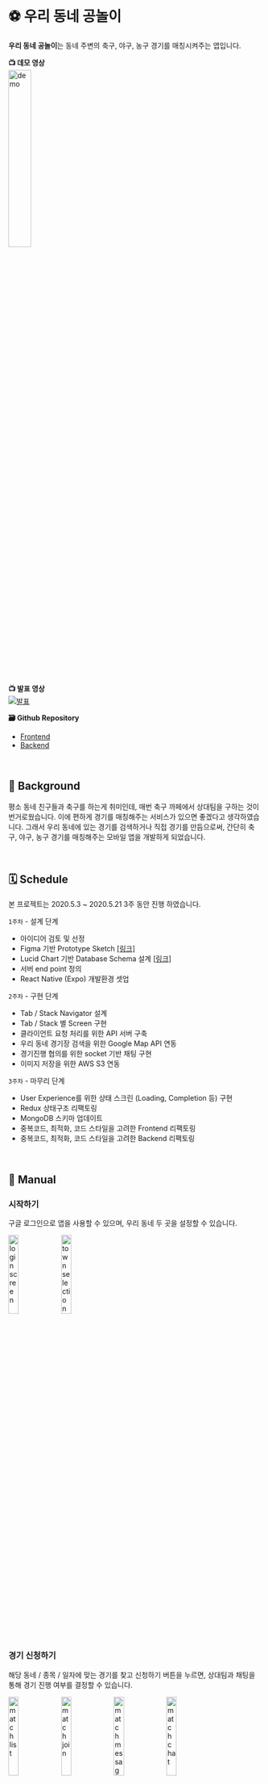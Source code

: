 # **⚽️ 우리 동네 공놀이**
**우리 동네 공놀이**는 동네 주변의 축구, 야구, 농구 경기를 매칭시켜주는 앱입니다.

**📺 데모 영상**  
  <img src="./README_assets/demo.gif" width="30%" alt="demo" />

<br>

**📺 발표 영상**  
[![발표](https://img.youtube.com/vi/F8OHnevCS30/0.jpg)](https://www.youtube.com/watch?v=F8OHnevCS30#t=12m55s)

**🗃 Github Repository**  
- [Frontend](https://github.com/minhob38/gongnori-frontend)
- [Backend](https://github.com/minhob38/gongnori-backend)

<br>

## **🤔 Background**
평소 동네 친구들과 축구를 하는게 취미인데, 매번 축구 까페에서 상대팀을 구하는 것이 번거로웠습니다. 이에 편하게 경기를 매칭해주는 서비스가 있으면 좋겠다고 생각하였습니다. 그래서 우리 동네에 있는 경기를 검색하거나 직접 경기를 만듬으로써, 간단히 축구, 야구, 농구 경기를 매칭해주는 모바일 앱을 개발하게 되었습니다.

<br>

## **🗓 Schedule**
본 프로젝트는 2020.5.3 ~ 2020.5.21 3주 동안 진행 하였습니다.

`1주차` - 설계 단계
- 아이디어 검토 및 선정
- Figma 기반 Prototype Sketch [[링크]](https://www.figma.com/file/E4tlty1bRfJaxB3yPztwzk/Soccer?node-id=0%3A1)
- Lucid Chart 기반 Database Schema 설계 [[링크]](https://lucid.app/lucidchart/invitations/accept/inv_51c7d703-3af2-4f2d-bcb7-5a8c6c263722)
- 서버 end point 정의
- React Native (Expo) 개발환경 셋업

`2주차` - 구현 단계
- Tab / Stack Navigator 설계
- Tab / Stack 별 Screen 구현
- 클라이언트 요청 처리를 위한 API 서버 구축
- 우리 동네 경기장 검색을 위한 Google Map API 연동
- 경기진행 협의를 위한 socket 기반 채팅 구현
- 이미지 저장을 위한 AWS S3 연동

`3주차` - 마무리 단계
- User Experience를 위한 상태 스크린 (Loading, Completion 등) 구현
- Redux 상태구조 리팩토링
- MongoDB 스키마 업데이트
- 중복코드, 최적화, 코드 스타일을 고려한 Frontend 리팩토링
- 중복코드, 최적화, 코드 스타일을 고려한 Backend 리팩토링

<br>

## **📝 Manual**
### **시작하기**
<p>구글 로그인으로 앱을 사용할 수 있으며, 우리 동네 두 곳을 설정할 수 있습니다.</p>
<span>
  <img src="./README_assets/login.jpeg" width="20%" alt="login screen" />
</span>
<span>
  <img src="./README_assets/town_selection.jpeg" width="20%" alt="town selection" />
</span>

<br>
<br>

### **경기 신청하기**
<p>해당 동네 / 종목 / 일자에 맞는 경기를 찾고 신청하기 버튼을 누르면, 상대팀과 채팅을 통해 경기 진행 여부를 결정할 수 있습니다.</p>
<span>
  <img src="./README_assets/match_search.jpeg" width="20%" alt="match list" />
</span>
<span>
  <img src="./README_assets/match_join.jpeg" width="20%" alt="match join" />
</span>
<span>
  <img src="./README_assets/match_message.jpeg" width="20%" alt="match message" />
</span>
<span>
  <img src="./README_assets/match_chat.jpeg" width="20%" alt="match chat" />
</span>

<br>
<br>

### **경기 만들기**
<p>해당 동네 / 종목 / 일자에 맞는 경기가 없다면, 주변 경기장을 검색하여 경기를 만들 수 있습니다.</p>
<span>
  <img src="./README_assets/match_search.jpeg" width="20%" alt="match list" />
</span>
<span>
  <img src="./README_assets/match_create.jpeg" width="20%" alt="match create" />
</span>

<br>
<br>

### **팀 관리하기**
<p>본인이 가입되어 있는 팀 정보를 볼 수 있으며, 또한 새로운 팀을 만들 수 있습니다.</p>
<span>
  <img src="./README_assets/team_info.jpeg" width="20%" alt="team information" />
</span>
<span>
  <img src="./README_assets/team_create.jpeg" width="20%" alt="team create" />
</span>

<br>
<br>

### **랭킹전 참여하기**
<p>랭킹경기를 만들고 다른 팀과 경쟁하여, 우리팀의 순위를 알 수 있습니다.</p>
<span>
  <img src="./README_assets/match_rank.jpeg" width="20%" alt="rank" />
</span>
<span>
  <img src="./README_assets/match_create.jpeg" width="20%" alt="create rank match" />
</span>

<br>
<br>
<br>

## **👷🏻 Stack**
### **Frontend**
|Stack|Rationale|
|:-|:-|
|React Native|익숙한 React 문법으로, 모바일 애플리케이션 개발할 수 있기에 선정하였습니다.|
|Expo| React Native가 처음이기에, 러닝커브가 낮은 Expo를 선정하였습니다.|
|Redux Thunk|Redux Store의 비동기 작업(서버요청) 관리를 위해 사용하였습니다.|
|Socket.io-client|채팅을 위한 실시간 통신으로 사용하였습니다.|
|Google Map API|경기장 검색을 위해 사용하였습니다.|
|Jest|컴포넌트 및 함수 테스트를 위해 사용하였습니다.|
|Testing-libirary|컴포넌트 테스트(사용자 이벤트 / 렌더링)를 위해 사용하였습니다.|
|Mock service worker|서버 요청 테스트를 위해 사용하였습니다.|

<br>

### **Backend**
|Stack|Rationale|
|:-|:-|
|Nodejs|Javascript runtime이며, npm의 넓은 생태계 보유하고 있기에 사용하였습니다.|
|Express|일반적인 Nodejs 서버 애플리케이션이기에 사용하였습니다.|
|MongoDB|JSON형태의 다큐먼트를 사용하기에, NodeJS 기반 프로젝트와 호환성이 좋아 사용하였습니다. |
|Mongoose|일반적인 MongoDB ODM이기에 사용하였습니다.|
|Socket|채팅을 위한 실시간 통신으로 사용하였습니다.|
|Multer|S3에 이미지를 업로드하기 위해 사용하였습니다.|
|Amazon S3|팀 엠블럼을 전역적으로 접근하기 위해, 이미지 저장소로써 사용하였습니다.|
|Supertest|end point test(서버요청 모사)를 위해 사용하였습니다.|
|Chai|end point test(assertion)를 위해 사용하였습니다.|

<br>

## **🔎 Lesson**
이번 프로젝트를 기획할때, 우리 동네에 있는 축구, 농구, 야구 경기를 매칭 해주는 서비스를 개발하는 것이외에도,<u>**React Native, customHook, 상태관리**</u>에 대해 학습하는 것을 목표로 하였습니다.  
목표 이외에도 프로젝트를 하며 겪은 경험을 통해, TDD의 중요성을 경험할 수 있었습니다.

<br>

### **React Native**
React와 유사하지만, Navigator에서 큰 차이점을 느낄 수 있었습니다. 모바일 애플리케이션은 브라우저에서 실행되는 것이 아니기 때문에 주소가 없으며, Navigator로 화면을 이동합니다. Navigator는 브라우저의 history 객체처럼 방문한 스크린들을 stack 구조로 구성합니다. **_따라서 React와 달리 React Native에서는 한번 방문한 페이지는 다른 페이지로 이동해도 unmount되지 않는 차이점이 있습니다._** 이러한 컴포넌트 생명주기의 차이가 익숙치 않아 상태관리가 까다로웠습니다. 이에 사용자가 보던 화면이 유지되어야하는지, 새로운 상태로 업데이트 되어야 하는지 정의하고, 화면에서 사라지면 페이지를 unmount시키는 unmountOnBlur 속성을 사용함으로써 원하는대로 상태를 관리할 수 있었습니다.  
**_이처럼 Navigator를 이해하고 애플리케이션을 개발하는 것이 React Native의 핵심이라 생각하였습니다._**

<br>

### **상태 관리**
본 프로젝트는 사용자 / 지역 / 경기종목 / 경기장 등 관리해야할 상태가 많기에, 이들을 컴포넌트에서 props로 다루면 코드가 복잡도가 커집니다. 따라서 상태를 컴포넌트 밖에서 관리하고자 Redux를 사용하였습니다, 또한 실시간 서비스이기 때문에, 경기 만들기 / 경기 검색 / 경기 신청 등 서버 요청이 많습니다. 따라서 일반적인 Redux를 사용해도 되지만 컴포넌트에서 비동기(서버) 작업의 관심사 분리를 위해, Redux Thunk를 적용하였습니다. 이러한 Redux 기반 상태관리는 개발 편리성을 제공하였지만, **_이번 프로젝트 처럼 많은 상태를 다뤄본적은 없기에 어떤 상태를 Redux Store에 담을지, 어떻게 Reducer를 나눌지, 언제 서버에 요청해서 상태를 업데이트 할지 정하는 것이 어려웠습니다._** 하지만 프로젝트 개발 기간 내내, 상태 하나하나에 고생하며 수차례 상태들을 리팩토링하니 아래 네가지의 기준을 세울 수 있었습니다.  
1. 상태의 시간 변동성에 따라 서버요청을 정리
2. 상태의 전역성에 따라 Redux Store 정의
3. 비동기 작업은 컴포넌트 내부가 아닌 Redux Thunk로 관리
4. 요청 상태 (Loading / Completion / Error 등)은 Redux Store로 관리

위 기준이 정답이 아닐 수 있지만, 향후 개발을 하면서 기준의 성숙도를 높여 효율적인 상태 관리를 하고자 합니다.

<br>

### **Custom Hook**
이번 프로젝트를 하며, 컴포넌트 내에서 관심사를 분리하고 코드 재사용을 하고자 Custom Hook을 만들기 위해 노력하였습니다. **_예로들어 useHeaderRight는 아래 그림과 같이 Stack Navigator 스크린 헤더 오른쪽에 버튼을 만드는 Custom Hook입니다._** 이 버튼을 클릭하면 스크린에 따라 팀 생성, 경기 생성, 경기 신청, 경기 진행의 서버 요청을 하게됩니다. 이는 컴포넌트의 주요한 관심인 렌더링 작업과 거리가 멀고 여러 컴포넌트에서 사용되기 때문에, 별도의 Custom Hook으로 만들었습니다. 이전에는 간단한 Custom Hook을 만들어본 경험만 있었기에 관심사의 분리가 추상적으로 느껴졌지만, 이번 프로젝트에서 복잡한 로직을 담고 있는 Custom Hook을 만들어보니, 컴포넌트 코드가 View와 비동기 부분으로 분리되어 있다는 것을 몸소 느낄 수 있었습니다. 추후 React 기반 애플리케이션을 개발할때, **_항상 Custom Hook을 만들 수 있을지에 대해 생각을 하여 재사용성, 관심사 분리가 되어 있는 코드를 작성하고자 합니다._**

<span>
  <img src="./README_assets/match_create.jpeg" width="20%" alt="login screen" />
</span>
<span>
  <img src="./README_assets/team_create.jpeg" width="20%" alt="login screen" />
</span>
<span>
  <img src="./README_assets/match_join.jpeg" width="20%" alt="login screen" />
</span>
<span>
  <img src="./README_assets/match_chat_host.jpeg" width="20%" alt="login screen" />
</span>

<br>
<br>
<br>


### **Test**
요구사항대로 코드가 작동하는지 Test하면서 개발하는 TDD(Test Driven Development)의 중요성에 대해 인지하고 있었지만, 처음 접하는 React Native에 대한 부담감과 TDD가 익숙치 않았기 때문에 Test를 후순위로 두고 개발을 시작하였습니다. 1차적인 개발을 마친 후, Frontend는 Testing Library와 Jest를 기반으로, Backend는 super test와 mocha를 기반으로 각각 Test를 하였습니다.  
Test를 하며 느낀점은 컴포넌트가 컴포넌트 단위의 요구사항이 아닌, 애플리케이션 단위의 요구사항에 맞추어 코드가 작성되어 있다는 점이였습니다. 따라서 하나의 컴포넌트가 애플리케이션이 작동하는데는 문제가 없지만 기능이 모호하여 다른 컴포넌트와 결합이 되는 경우가 더러 있었습니다. 예로들어 A 컴포넌트에서 버튼을 클릭하여 상태를 바꾸면 B 컴포넌트에 바뀐 상태가 렌더링되는 경우였습니다. 하지만 A, B를 감싸는 C 컴포넌트의 크기가 컸기에 테스트하기 어려웠습니다.  
이러한 점으로부터 **_Test가 만든 코드가 정상적으로 작동하는지에 대해 단순히 검증하는 것이 아닌, Test를 할 수 있는 컴포넌트를 설계함으로써 컴포넌트의 요구도, 독립성, 크기의 성숙도를 높인다는 것을 배울 수 있었습니다._**  
본 프로젝트를 통해 [Testing Library](https://minhob38.github.io/programming/testing-library-post/), [Redux Test](https://minhob38.github.io/programming/redux-test-post/) 등의 Test 기법에 대해 배울 수 있었으며, 항상 Test를 염두하고 개발을 하여, 단순히 실행되는 애플리케이션을 만드는 것이 아닌 유지, 보수가 용이한 애플리케이션을 만들어야 한다는 것을 느낄 수 있었습니다.

<br>
<br>

## **✏️ Conclusion**
이전에는 Javascript, React, MongoDB 등 단편적인 기술을 단계적으로 학습을 하다, 이번 프로젝트에서 처음으로 기획, 프론트엔드, 백엔드 개발 등 전체적인 과정을 혼자하니 익숙치 않아 많이 헤맸습니다. 하지만 힘들었던 만큼 전체적인 프로세스를 경험하면서 조금이나마 요구사항 정의, 상태관리, 프론트-백엔드 연동 등 애플리케이션 설계에 대해 구체화할 수 있었습니다. 또한 기존에는 새로운 개념을 코드에 반영할 때 시간이 오래 걸렸지만, 이번 프로젝트는 정해진 시간 동안 혼자서 구현해야했기 때문에 새로운 기술의 핵심 개념을 파악하고 빨리 적용할 수 있는 능력을 기를 수 있었습니다.

최종 결과물을 보니 개발자가 되기로 결정한 1년전과 비교하여 많이 성장했다는 것을 느낄 수 있었습니다.
이처럼 부트캠프는 막연했던 개발자의 길에 조심스럽게 한발 내딛을 수 있게 해준 소중한 시간이었습니다. 옆에서 도움을 많이 준 동기, Ken님, 멘토님께 감사인사를 드립니다.🙂
